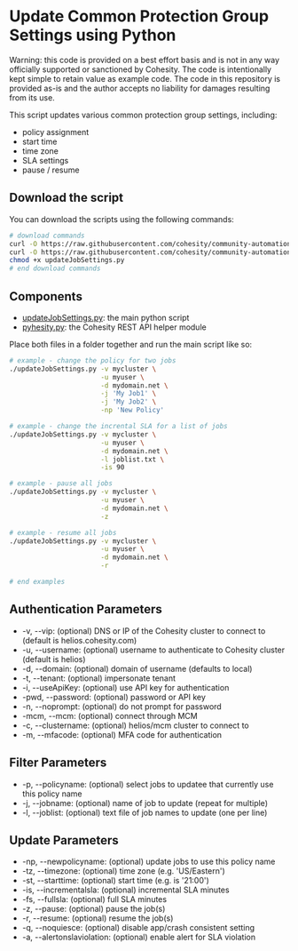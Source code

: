 # Update Common Protection Group Settings using Python

Warning: this code is provided on a best effort basis and is not in any way officially supported or sanctioned by Cohesity. The code is intentionally kept simple to retain value as example code. The code in this repository is provided as-is and the author accepts no liability for damages resulting from its use.

This script updates various common protection group settings, including:

* policy assignment
* start time
* time zone
* SLA settings
* pause / resume

## Download the script

You can download the scripts using the following commands:

```bash
# download commands
curl -O https://raw.githubusercontent.com/cohesity/community-automation-samples/main/python/updateJobSettings/updateJobSettings.py
curl -O https://raw.githubusercontent.com/cohesity/community-automation-samples/main/python/pyhesity.py
chmod +x updateJobSettings.py
# end download commands
```

## Components

* [updateJobSettings.py](https://raw.githubusercontent.com/cohesity/community-automation-samples/main/python/updateJobSettings/updateJobSettings.py): the main python script
* [pyhesity.py](https://raw.githubusercontent.com/cohesity/community-automation-samples/main/python/pyhesity/pyhesity.py): the Cohesity REST API helper module

Place both files in a folder together and run the main script like so:

```bash
# example - change the policy for two jobs
./updateJobSettings.py -v mycluster \
                       -u myuser \
                       -d mydomain.net \
                       -j 'My Job1' \
                       -j 'My Job2' \
                       -np 'New Policy'

# example - change the incrental SLA for a list of jobs
./updateJobSettings.py -v mycluster \
                       -u myuser \
                       -d mydomain.net \
                       -l joblist.txt \
                       -is 90

# example - pause all jobs
./updateJobSettings.py -v mycluster \
                       -u myuser \
                       -d mydomain.net \
                       -z

# example - resume all jobs
./updateJobSettings.py -v mycluster \
                       -u myuser \
                       -d mydomain.net \
                       -r

# end examples
```

## Authentication Parameters

* -v, --vip: (optional) DNS or IP of the Cohesity cluster to connect to (default is helios.cohesity.com)
* -u, --username: (optional) username to authenticate to Cohesity cluster (default is helios)
* -d, --domain: (optional) domain of username (defaults to local)
* -t, --tenant: (optional) impersonate tenant
* -i, --useApiKey: (optional) use API key for authentication
* -pwd, --password: (optional) password or API key
* -n, --noprompt: (optional) do not prompt for password
* -mcm, --mcm: (optional) connect through MCM
* -c, --clustername: (optional) helios/mcm cluster to connect to
* -m, --mfacode: (optional) MFA code for authentication

## Filter Parameters

* -p, --policyname: (optional) select jobs to updatee that currently use this policy name
* -j, --jobname: (optional) name of job to update (repeat for multiple)
* -l, --joblist: (optional) text file of job names to update (one per line)

## Update Parameters

* -np, --newpolicyname: (optional) update jobs to use this policy name
* -tz, --timezone: (optional) time zone (e.g. 'US/Eastern')
* -st, --starttime: (optional) start time (e.g. is '21:00')
* -is, --incrementalsla: (optional) incremental SLA minutes
* -fs, --fullsla: (optional) full SLA minutes
* -z, --pause: (optional) pause the job(s)
* -r, --resume: (optional) resume the job(s)
* -q, --noquiesce: (optional) disable app/crash consistent setting
* -a, --alertonslaviolation: (optional) enable alert for SLA violation
